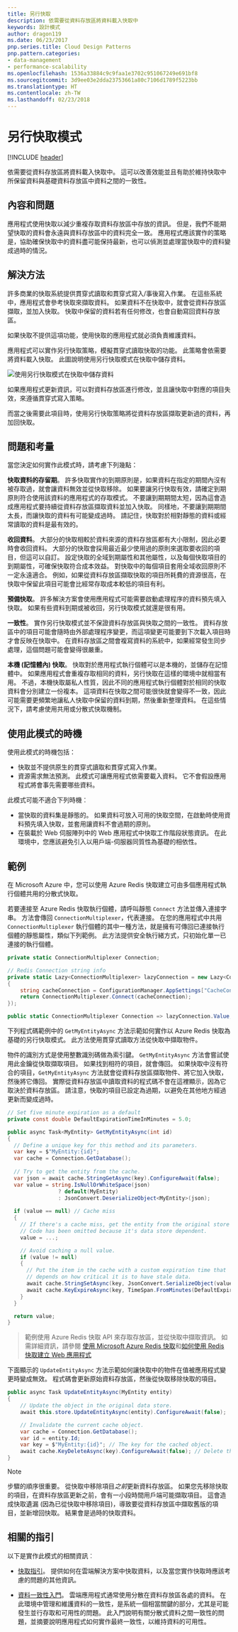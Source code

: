 ```yaml
---
title: 另行快取
description: 依需要從資料存放區將資料載入快取中
keywords: 設計模式
author: dragon119
ms.date: 06/23/2017
pnp.series.title: Cloud Design Patterns
pnp.pattern.categories:
- data-management
- performance-scalability
ms.openlocfilehash: 1536a33884c9c9faa1e3702c951067249e691bf8
ms.sourcegitcommit: 3d9ee03e2dda23753661a80c7106d1789f5223bb
ms.translationtype: HT
ms.contentlocale: zh-TW
ms.lasthandoff: 02/23/2018
---
```

# <a name="cache-aside-pattern"></a>另行快取模式

[!INCLUDE [header](../_includes/header.md)]

依需要從資料存放區將資料載入快取中。 這可以改善效能並且有助於維持快取中所保留資料與基礎資料存放區中資料之間的一致性。

## <a name="context-and-problem"></a>內容和問題

應用程式使用快取以減少重複存取資料存放區中存放的資訊。 但是，我們不能期望快取的資料會永遠與資料存放區中的資料完全一致。 應用程式應該實作的策略是，協助確保快取中的資料盡可能保持最新，也可以偵測並處理當快取中的資料變成過時的情況。

## <a name="solution"></a>解決方法

許多商業的快取系統提供貫穿式讀取和貫穿式寫入/事後寫入作業。 在這些系統中，應用程式會參考快取來擷取資料。 如果資料不在快取中，就會從資料存放區擷取，並加入快取。 快取中保留的資料若有任何修改，也會自動寫回資料存放區。

如果快取不提供這項功能，使用快取的應用程式就必須負責維護資料。

應用程式可以實作另行快取策略，模擬貫穿式讀取快取的功能。 此策略會依需要將資料載入快取。 此圖說明使用另行快取模式在快取中儲存資料。

![使用另行快取模式在快取中儲存資料](./_images/cache-aside-diagram.png)


如果應用程式更新資訊，可以對資料存放區進行修改，並且讓快取中對應的項目失效，來遵循貫穿式寫入策略。

而當之後需要此項目時，使用另行快取策略將從資料存放區擷取更新過的資料，再加回快取。

## <a name="issues-and-considerations"></a>問題和考量

當您決定如何實作此模式時，請考慮下列幾點： 

**快取資料的存留期**。 許多快取實作的到期原則是，如果資料在指定的期間內沒有被存取過，就會讓資料無效並從快取移除。 如果要讓另行快取有效，請確定到期原則符合使用該資料的應用程式的存取模式。 不要讓到期期間太短，因為這會造成應用程式要持續從資料存放區擷取資料並加入快取。 同樣地，不要讓到期期間太長，而讓快取的資料有可能變成過時。 請記住，快取對於相對靜態的資料或經常讀取的資料是最有效的。

**收回資料**。 大部分的快取相較於資料來源的資料存放區都有大小限制，因此必要時會收回資料。 大部分的快取會採用最近最少使用過的原則來選取要收回的項目，但這可以自訂。 設定快取的全域到期屬性和其他屬性，以及每個快取項目的到期屬性，可確保快取符合成本效益。 對快取中的每個項目套用全域收回原則不一定永遠適合。 例如，如果從資料存放區擷取快取的項目所耗費的資源很高，在快取中保留此項目可能會比經常存取成本較低的項目有利。

**預備快取**。 許多解決方案會使用應用程式可能需要啟動處理程序的資料預先填入快取。 如果有些資料到期或被收回，另行快取模式就還是很有用。

**一致性**。 實作另行快取模式並不保證資料存放區與快取之間的一致性。 資料存放區中的項目可能會隨時由外部處理程序變更，而這項變更可能要到下次載入項目時才會反映在快取中。 在資料存放區之間會複寫資料的系統中，如果經常發生同步處理，這個問題可能會變得很嚴重。

**本機 (記憶體內) 快取**。 快取對於應用程式執行個體可以是本機的，並儲存在記憶體中。 如果應用程式會重複存取相同的資料，另行快取在這樣的環境中就相當有用。 不過，本機快取屬私人性質，因此不同的應用程式執行個體對於相同的快取資料會分別建立一份複本。 這項資料在快取之間可能很快就會變得不一致，因此可能需要更頻繁地讓私人快取中保留的資料到期，然後重新整理資料。 在這些情況下，請考慮使用共用或分散式快取機制。

## <a name="when-to-use-this-pattern"></a>使用此模式的時機

使用此模式的時機包括：

- 快取並不提供原生的貫穿式讀取和貫穿式寫入作業。
- 資源需求無法預測。 此模式可讓應用程式依需要載入資料。 它不會假設應用程式將會事先需要哪些資料。

此模式可能不適合下列時機︰

- 當快取的資料集是靜態的。 如果資料可放入可用的快取空間，在啟動時使用資料預先填入快取，並套用讓資料不會過期的原則。
- 在裝載於 Web 伺服陣列中的 Web 應用程式中快取工作階段狀態資訊。 在此環境中，您應該避免引入以用戶端-伺服器同質性為基礎的相依性。

## <a name="example"></a>範例

在 Microsoft Azure 中，您可以使用 Azure Redis 快取建立可由多個應用程式執行個體共用的分散式快取。 

若要連接至 Azure Redis 快取執行個體，請呼叫靜態 `Connect` 方法並傳入連接字串。 方法會傳回 `ConnectionMultiplexer`，代表連接。 在您的應用程式中共用 `ConnectionMultiplexer` 執行個體的其中一種方法，就是擁有可傳回已連接執行個體的靜態屬性，類似下列範例。 此方法提供安全執行緒方式，只初始化單一已連接的執行個體。

```csharp
private static ConnectionMultiplexer Connection;

// Redis Connection string info
private static Lazy<ConnectionMultiplexer> lazyConnection = new Lazy<ConnectionMultiplexer>(() =>
{
    string cacheConnection = ConfigurationManager.AppSettings["CacheConnection"].ToString();
    return ConnectionMultiplexer.Connect(cacheConnection);
});

public static ConnectionMultiplexer Connection => lazyConnection.Value;
```

下列程式碼範例中的 `GetMyEntityAsync` 方法示範如何實作以 Azure Redis 快取為基礎的另行快取模式。 此方法使用貫穿式讀取方法從快取中擷取物件。

物件的識別方式是使用整數識別碼做為索引鍵。 `GetMyEntityAsync` 方法會嘗試使用此金鑰從快取擷取項目。 如果找到相符的項目，就會傳回。 如果快取中沒有符合的項目，`GetMyEntityAsync` 方法就會從資料存放區擷取物件、將它加入快取，然後將它傳回。 實際從資料存放區中讀取資料的程式碼不會在這裡顯示，因為它取決於資料存放區。 請注意，快取的項目已設定為過期，以避免在其他地方經過更新而變成過時。


```csharp
// Set five minute expiration as a default
private const double DefaultExpirationTimeInMinutes = 5.0;

public async Task<MyEntity> GetMyEntityAsync(int id)
{
  // Define a unique key for this method and its parameters.
  var key = $"MyEntity:{id}";
  var cache = Connection.GetDatabase();
  
  // Try to get the entity from the cache.
  var json = await cache.StringGetAsync(key).ConfigureAwait(false);
  var value = string.IsNullOrWhiteSpace(json) 
                ? default(MyEntity) 
                : JsonConvert.DeserializeObject<MyEntity>(json);
  
  if (value == null) // Cache miss
  {
    // If there's a cache miss, get the entity from the original store and cache it.
    // Code has been omitted because it's data store dependent.  
    value = ...;

    // Avoid caching a null value.
    if (value != null)
    {
      // Put the item in the cache with a custom expiration time that 
      // depends on how critical it is to have stale data.
      await cache.StringSetAsync(key, JsonConvert.SerializeObject(value)).ConfigureAwait(false);
      await cache.KeyExpireAsync(key, TimeSpan.FromMinutes(DefaultExpirationTimeInMinutes)).ConfigureAwait(false);
    }
  }

  return value;
}
```

>  範例使用 Azure Redis 快取 API 來存取存放區，並從快取中擷取資訊。 如需詳細資訊，請參閱 [使用 Microsoft Azure Redis 快取](https://docs.microsoft.com/azure/redis-cache/cache-dotnet-how-to-use-azure-redis-cache)和[如何使用 Redis 快取建立 Web 應用程式](https://docs.microsoft.com/azure/redis-cache/cache-web-app-howto)

下面顯示的 `UpdateEntityAsync` 方法示範如何讓快取中的物件在值被應用程式變更時變成無效。 程式碼會更新原始資料存放區，然後從快取移除快取的項目。

```csharp
public async Task UpdateEntityAsync(MyEntity entity)
{
    // Update the object in the original data store.
    await this.store.UpdateEntityAsync(entity).ConfigureAwait(false); 

    // Invalidate the current cache object.
    var cache = Connection.GetDatabase();
    var id = entity.Id;
    var key = $"MyEntity:{id}"; // The key for the cached object.
    await cache.KeyDeleteAsync(key).ConfigureAwait(false); // Delete this key from the cache.
}
```

> [!NOTE]
> 步驟的順序很重要。 從快取中移除項目*之前*更新資料存放區。 如果您先移除快取的項目，在資料存放區更新之前，會有一小段時間用戶端可能擷取項目。 這會造成快取遺漏 (因為已從快取中移除項目)，導致要從資料存放區中擷取舊版的項目，並新增回快取。 結果會是過時的快取資料。


## <a name="related-guidance"></a>相關的指引 

以下是實作此模式的相關資訊︰

- [快取指引](https://docs.microsoft.com/azure/architecture/best-practices/caching)。 提供如何在雲端解決方案中快取資料，以及當您實作快取時應該考慮的問題的其他資訊。

- [資料一致性入門](https://msdn.microsoft.com/library/dn589800.aspx)。 雲端應用程式通常使用分散在資料存放區各處的資料。 在此環境中管理和維護資料的一致性，是系統一個相當關鍵的部分，尤其是可能發生並行存取和可用性的問題。 此入門說明有關分散式資料之間一致性的問題，並摘要說明應用程式如何實作最終一致性，以維持資料的可用性。
